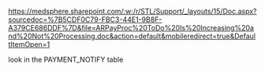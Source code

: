 https://medsphere.sharepoint.com/:w:/r/STL/Support/_layouts/15/Doc.aspx?sourcedoc=%7B5CDF0C79-FBC3-44E1-9B8F-A379CE686DDF%7D&file=ARPayProc%20ToDo%20Is%20Increasing%20and%20Not%20Processing.doc&action=default&mobileredirect=true&DefaultItemOpen=1

look in the PAYMENT_NOTIFY table
